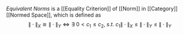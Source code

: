 *Equivalent Norms* is a [[Equality Criterion]] of [[Norm]] in [[Category]] [[Normed Space]], which is defined as
$$\|\cdot\|_X \cong \|\cdot\|_Y \iff \exists\ 0 < c_1 \le c_2,\ s.t.\ c_1 \|\cdot\|_X \le \|\cdot\|_Y \le \|\cdot\|_Y$$
